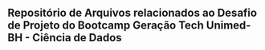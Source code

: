 ## Repositório de Arquivos relacionados ao Desafio de Projeto do Bootcamp Geração Tech Unimed-BH - Ciência de Dados

